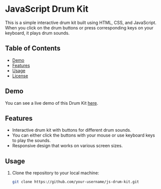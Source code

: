 # JavaScript Drum Kit

This is a simple interactive drum kit built using HTML, CSS, and JavaScript. When you click on the drum buttons or press corresponding keys on your keyboard, it plays drum sounds.

## Table of Contents

- [Demo](#demo)
- [Features](#features)
- [Usage](#usage)
- [License](#license)

## Demo

You can see a live demo of this Drum Kit [here](https://kartikg1809.github.io/Drum_Kit/).

## Features

- Interactive drum kit with buttons for different drum sounds.
- You can either click the buttons with your mouse or use keyboard keys to play the sounds.
- Responsive design that works on various screen sizes.

## Usage

1. Clone the repository to your local machine:

   ```bash
   git clone https://github.com/your-username/js-drum-kit.git
